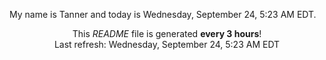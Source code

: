 My name is Tanner and today is Wednesday, September 24, 5:23 AM EDT.

<p align="center">This <i>README</i> file is generated <b>every 3 hours</b>!</br>Last refresh: Wednesday, September 24, 5:23 AM EDT<br /></p>
